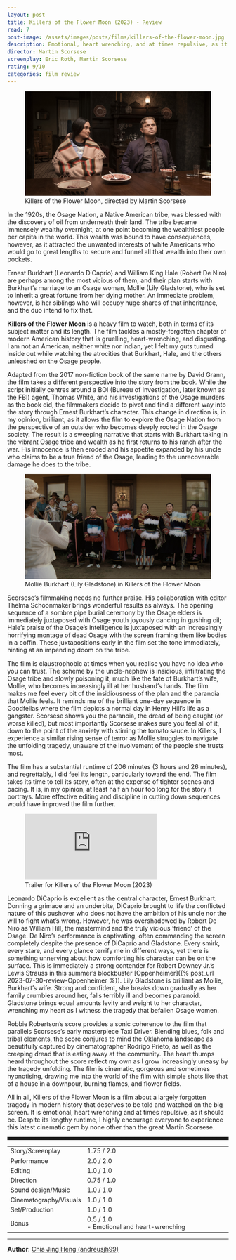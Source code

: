 ```yaml
---
layout: post
title: Killers of the Flower Moon (2023) - Review
read: 7
post-image: /assets/images/posts/films/killers-of-the-flower-moon.jpg
description: Emotional, heart wrenching, and at times repulsive, as it should be
director: Martin Scorsese
screenplay: Eric Roth, Martin Scorsese
rating: 9/10
categories: film review
---
```


<figure class="film">
  <img src="/assets/images/posts/films/killers-of-the-flower-moon.jpg" alt="Killers of the Flower Moon movie still">
  <figcaption><i class="fa-solid fa-film"></i> Killers of the Flower Moon, directed by Martin Scorsese</figcaption>
</figure>

In the 1920s, the Osage Nation, a Native American tribe, was blessed with the discovery of oil from underneath their land. The tribe became immensely wealthy overnight, at one point becoming the wealthiest people per capita in the world. This wealth was bound to have consequences, however, as it attracted the unwanted interests of white Americans who would go to great lengths to secure and funnel all that wealth into their own pockets.

Ernest Burkhart (Leonardo DiCaprio) and William King Hale (Robert De Niro) are perhaps among the most vicious of them, and their plan starts with Burkhart’s marriage to an Osage woman, Mollie (Lily Gladstone), who is set to inherit a great fortune from her dying mother. An immediate problem, however, is her siblings who will occupy huge shares of that inheritance, and the duo intend to fix that.

**Killers of the Flower Moon** is a heavy film to watch, both in terms of its subject matter and its length. The film tackles a mostly-forgotten chapter of modern American history that is gruelling, heart-wrenching, and disgusting. I am not an American, neither white nor Indian, yet I felt my guts turned inside out while watching the atrocities that Burkhart, Hale, and the others unleashed on the Osage people.

Adapted from the 2017 non-fiction book of the same name by David Grann, the film takes a different perspective into the story from the book. While the script initially centres around a BOI (Bureau of Investigation, later known as the FBI) agent, Thomas White, and his investigations of the Osage murders as the book did, the filmmakers decide to pivot and find a different way into the story through Ernest Burkhart’s character. This change in direction is, in my opinion, brilliant, as it allows the film to explore the Osage Nation from the perspective of an outsider who becomes deeply rooted in the Osage society. The result is a sweeping narrative that starts with Burkhart taking in the vibrant Osage tribe and wealth as he first returns to his ranch after the war. His innocence is then eroded and his appetite expanded by his uncle who claims to be a true friend of the Osage, leading to the unrecoverable damage he does to the tribe.


<figure class="film">
  <img src="/assets/images/posts/films/killers-of-the-flower-moon_2.jpg" alt="Killers of the Flower Moon movie still">
  <figcaption><i class="fa-solid fa-film"></i> Mollie Burkhart (Lily Gladstone) in Killers of the Flower Moon</figcaption>
</figure>

Scorsese’s filmmaking needs no further praise. His collaboration with editor Thelma Schoonmaker brings wonderful results as always. The opening sequence of a sombre pipe burial ceremony by the Osage elders is immediately juxtaposed with Osage youth joyously dancing in gushing oil; Hale’s praise of the Osage’s intelligence is juxtaposed with an increasingly horrifying montage of dead Osage with the screen framing them like bodies in a coffin. These juxtapositions early in the film set the tone immediately, hinting at an impending doom on the tribe. 

The film is claustrophobic at times when you realise you have no idea who you can trust. The scheme by the uncle-nephew is insidious, infiltrating the Osage tribe and slowly poisoning it, much like the fate of Burkhart’s wife, Mollie, who becomes increasingly ill at her husband’s hands. The film makes me feel every bit of the insidiousness of the plan and the paranoia that Mollie feels. It reminds me of the brilliant one-day sequence in Goodfellas where the film depicts a normal day in Henry Hill’s life as a gangster. Scorsese shows you the paranoia, the dread of being caught (or worse killed), but most importantly Scorsese makes sure you feel all of it, down to the point of the anxiety with stirring the tomato sauce. In Killers, I experience a similar rising sense of terror as Mollie struggles to navigate the unfolding tragedy, unaware of the involvement of the people she trusts most.

The film has a substantial runtime of 206 minutes (3 hours and 26 minutes), and regrettably, I did feel its length, particularly toward the end. The film takes its time to tell its story, often at the expense of tighter scenes and pacing. It is, in my opinion, at least half an hour too long for the story it portrays. More effective editing and discipline in cutting down sequences would have improved the film further. 

<div class="film-trailer">
<figure>
  <iframe src="https://www.youtube.com/embed/EP34Yoxs3FQ" title="YouTube video player" frameborder="0" allow="accelerometer; autoplay; clipboard-write; encrypted-media; gyroscope; picture-in-picture; web-share" allowfullscreen></iframe>
  <figcaption><i class="fa-brands fa-youtube"></i> Trailer for Killers of the Flower Moon (2023)</figcaption>
</figure>
</div>

Leonardo DiCaprio is excellent as the central character, Ernest Burkhart. Donning a grimace and an underbite, DiCaprio brought to life the conflicted nature of this pushover who does not have the ambition of his uncle nor the will to fight what’s wrong. However, he was overshadowed by Robert De Niro as William Hill, the mastermind and the truly vicious ‘friend’ of the Osage. De Niro’s performance is captivating, often commanding the screen completely despite the presence of DiCaprio and Gladstone. Every smirk, every stare, and every glance terrify me in different ways, yet there is something unnerving about how comforting his character can be on the surface. This is immediately a strong contender for Robert Downey Jr.’s Lewis Strauss in this summer’s blockbuster [Oppenheimer]({% post_url 2023-07-30-review-Oppenheimer %}). Lily Gladstone is brilliant as Mollie, Burkhart’s wife. Strong and confident, she breaks down gradually as her family crumbles around her, falls terribly ill and becomes paranoid. Gladstone brings equal amounts levity and weight to her character, wrenching my heart as I witness the tragedy that befallen Osage women.

Robbie Robertson’s score provides a sonic coherence to the film that parallels Scorsese’s early masterpiece Taxi Driver. Blending blues, folk and tribal elements, the score conjures to mind the Oklahoma landscape as beautifully captured by cinematographer Rodrigo Prieto, as well as the creeping dread that is eating away at the community. The heart thumps heard throughout the score reflect my own as I grow increasingly uneasy by the tragedy unfolding. The film is cinematic, gorgeous and sometimes hypnotising, drawing me into the world of the film with simple shots like that of a house in a downpour, burning flames, and flower fields.

All in all, Killers of the Flower Moon is a film about a largely forgotten tragedy in modern history that deserves to be told and watched on the big screen. It is emotional, heart wrenching and at times repulsive, as it should be. Despite its lengthy runtime, I highly encourage everyone to experience this latest cinematic gem by none other than the great Martin Scorsese.


<hr style="border-style: dashed">

<table class="table table-sm table-striped table-hover">
  <colgroup>
    <col style="width: 30%;">
    <col style="width: 70%;">
  </colgroup>

  <tbody>
    <tr>
      <td>Story/Screenplay</td>
      <td>1.75 / 2.0</td>
    </tr>
    <tr>
      <td>Performance</td>
      <td>2.0 / 2.0</td>
    </tr>
    <tr>
      <td>Editing</td>
      <td>1.0 / 1.0</td>
    </tr>
    <tr>
      <td>Direction</td>
      <td>0.75 / 1.0</td>
    </tr>
    <tr>
      <td>Sound design/Music</td>
      <td>1.0 / 1.0</td>
    </tr>
    <tr>
      <td>Cinematography/Visuals</td>
      <td>1.0 / 1.0</td>
    </tr>
    <tr>
      <td>Set/Production</td>
      <td>1.0 / 1.0</td>
    </tr>
    <tr>
      <td>Bonus</td>
      <td>0.5 / 1.0<br/>- Emotional and heart-wrenching</td>
    </tr>
  </tbody>
</table>

---

**Author**: <a href="https://github.com/andreusjh99" target="_blank">Chia Jing Heng (andreusjh99)</a>
